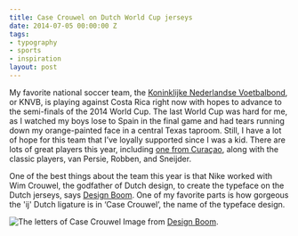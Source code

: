 ```yaml
---
title: Case Crouwel on Dutch World Cup jerseys
date: 2014-07-05 00:00:00 Z
tags:
- typography
- sports
- inspiration
layout: post
---
```


My favorite national soccer team, the [Koninklijke Nederlandse Voetbalbond](http://english.knvb.nl/), or KNVB, is playing against Costa Rica right now with hopes to advance to the semi-finals of the 2014 World Cup. The last World Cup was hard for me, as I watched my boys lose to Spain in the final game and had tears running down my orange-painted face in a central Texas taproom. Still, I have a lot of hope for this team that I’ve loyally supported since I was a kid. There are lots of great players this year, including [one from Curaçao](http://www.espnfc.com/player/113083/leroy-fer?season=2013), along with the classic players, van Persie, Robben, and Sneijder.


One of the best things about the team this year is that Nike worked with Wim Crouwel, the godfather of Dutch design, to create the typeface on the Dutch jerseys, says [Design Boom](http://www.designboom.com/design/nike-world-cup-fonts-07-01-2014/). One of my favorite parts is how gorgeous the 'ij' Dutch ligature is in ‘Case Crouwel’, the name of the typeface design.

![The letters of Case Crouwel]({{site.url}}/img/posts/dutch_home.gif "The letters of case Crowel")
Image from [Design Boom](http://www.designboom.com/design/nike-world-cup-fonts-07-01-2014/).